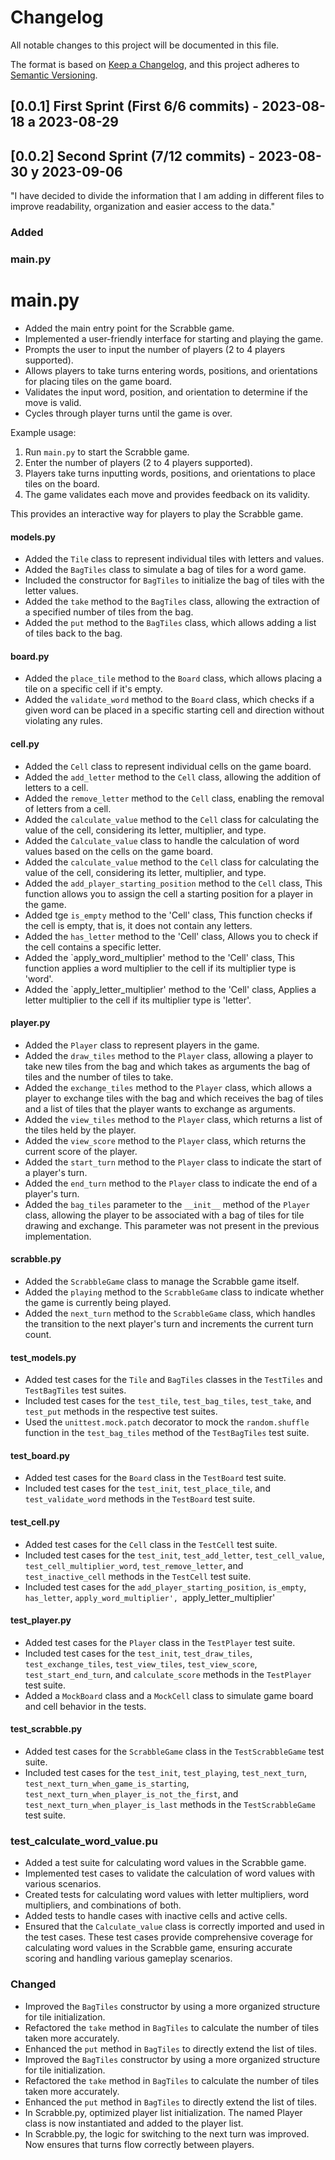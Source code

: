 # Changelog

All notable changes to this project will be documented in this file.

The format is based on [Keep a Changelog](https://keepachangelog.com/en/1.0.0/), and this project adheres to [Semantic Versioning](https://semver.org/spec/v2.0.0.html).

## [0.0.1] First Sprint (First 6/6 commits) - 2023-08-18 a 2023-08-29
## [0.0.2] Second Sprint (7/12 commits) - 2023-08-30 y 2023-09-06

"I have decided to divide the information that I am adding in different files to improve readability, organization and easier access to the data."

### Added

### main.py
# main.py
- Added the main entry point for the Scrabble game.
- Implemented a user-friendly interface for starting and playing the game.
- Prompts the user to input the number of players (2 to 4 players supported).
- Allows players to take turns entering words, positions, and orientations for placing tiles on the game board.
- Validates the input word, position, and orientation to determine if the move is valid.
- Cycles through player turns until the game is over.

Example usage:
1. Run `main.py` to start the Scrabble game.
2. Enter the number of players (2 to 4 players supported).
3. Players take turns inputting words, positions, and orientations to place tiles on the board.
4. The game validates each move and provides feedback on its validity.

This provides an interactive way for players to play the Scrabble game.

#### models.py
- Added the `Tile` class to represent individual tiles with letters and values.
- Added the `BagTiles` class to simulate a bag of tiles for a word game.
- Included the constructor for `BagTiles` to initialize the bag of tiles with the letter values.
- Added the `take` method to the `BagTiles` class, allowing the extraction of a specified number of tiles from the bag.
- Added the `put` method to the `BagTiles` class, which allows adding a list of tiles back to the bag.

#### board.py
- Added the `place_tile` method to the `Board` class, which allows placing a tile on a specific cell if it's empty.
- Added the `validate_word` method to the `Board` class, which checks if a given word can be placed in a specific starting cell and direction without violating any rules.

#### cell.py
- Added the `Cell` class to represent individual cells on the game board.
- Added the `add_letter` method to the `Cell` class, allowing the addition of letters to a cell.
- Added the `remove_letter` method to the `Cell` class, enabling the removal of letters from a cell.
- Added the `calculate_value` method to the `Cell` class for calculating the value of the cell, considering its letter, multiplier, and type.
- Added the `Calculate_value` class to handle the calculation of word values based on the cells on the game board.
- Added the `calculate_value` method to the `Cell` class for calculating the value of the cell, considering its letter, multiplier, and type.
- Added the `add_player_starting_position` method to the `Cell` class, This function allows you to assign the cell a starting position for a player in the game.
- Added tge `is_empty` method to the 'Cell' class, This function checks if the cell is empty, that is, it does not contain any letters.
- Added the `has_letter` method to the 'Cell' class, Allows you to check if the cell contains a specific letter.
- Added the `apply_word_multiplier' method to the 'Cell' class, This function applies a word multiplier to the cell if its multiplier type is 'word'.
- Added the `apply_letter_multiplier' method to the 'Cell' class, Applies a letter multiplier to the cell if its multiplier type is 'letter'.

#### player.py
- Added the `Player` class to represent players in the game.
- Added the `draw_tiles` method to the `Player` class, allowing a player to take new tiles from the bag and which takes as arguments the bag of tiles and the number of tiles to take.
- Added the `exchange_tiles` method to the `Player` class, which allows a player to exchange tiles with the bag and which receives the bag of tiles and a list of tiles that the player wants to exchange as arguments.
- Added the `view_tiles` method to the `Player` class, which returns a list of the tiles held by the player.
- Added the `view_score` method to the `Player` class, which returns the current score of the player.
- Added the `start_turn` method to the `Player` class to indicate the start of a player's turn.
- Added the `end_turn` method to the `Player` class to indicate the end of a player's turn.
- Added the `bag_tiles` parameter to the `__init__` method of the `Player` class, allowing the player to be associated with a bag of tiles for tile drawing and exchange. This parameter was not present in the previous implementation.

#### scrabble.py
- Added the `ScrabbleGame` class to manage the Scrabble game itself.
- Added the `playing` method to the `ScrabbleGame` class to indicate whether the game is currently being played.
- Added the `next_turn` method to the `ScrabbleGame` class, which handles the transition to the next player's turn and increments the current turn count.

#### test_models.py
- Added test cases for the `Tile` and `BagTiles` classes in the `TestTiles` and `TestBagTiles` test suites.
- Included test cases for the `test_tile`, `test_bag_tiles`, `test_take`, and `test_put` methods in the respective test suites.
- Used the `unittest.mock.patch` decorator to mock the `random.shuffle` function in the `test_bag_tiles` method of the `TestBagTiles` test suite.

#### test_board.py
- Added test cases for the `Board` class in the `TestBoard` test suite.
- Included test cases for the `test_init`, `test_place_tile`, and `test_validate_word` methods in the `TestBoard` test suite.

#### test_cell.py 
- Added test cases for the `Cell` class in the `TestCell` test suite.
- Included test cases for the `test_init`, `test_add_letter`, `test_cell_value`, `test_cell_multiplier_word`, `test_remove_letter`, and `test_inactive_cell` methods in the `TestCell` test suite.
- Included test cases for the `add_player_starting_position`, `is_empty`, `has_letter`, `apply_word_multiplier', `apply_letter_multiplier'

#### test_player.py
- Added test cases for the `Player` class in the `TestPlayer` test suite.
- Included test cases for the `test_init`, `test_draw_tiles`, `test_exchange_tiles`, `test_view_tiles`, `test_view_score`, `test_start_end_turn`, and `calculate_score` methods in the `TestPlayer` test suite.
- Added a `MockBoard` class and a `MockCell` class to simulate game board and cell behavior in the tests.

#### test_scrabble.py
- Added test cases for the `ScrabbleGame` class in the `TestScrabbleGame` test suite.
- Included test cases for the `test_init`, `test_playing`, `test_next_turn`, `test_next_turn_when_game_is_starting`, `test_next_turn_when_player_is_not_the_first`, and `test_next_turn_when_player_is_last` methods in the `TestScrabbleGame` test suite.

### test_calculate_word_value.pu
- Added a test suite for calculating word values in the Scrabble game.
- Implemented test cases to validate the calculation of word values with various scenarios.
- Created tests for calculating word values with letter multipliers, word multipliers, and combinations of both.
- Added tests to handle cases with inactive cells and active cells.
- Ensured that the `Calculate_value` class is correctly imported and used in the test cases.
These test cases provide comprehensive coverage for calculating word values in the Scrabble game, ensuring accurate scoring and handling various gameplay scenarios.


### Changed
- Improved the `BagTiles` constructor by using a more organized structure for tile initialization.
- Refactored the `take` method in `BagTiles` to calculate the number of tiles taken more accurately.
- Enhanced the `put` method in `BagTiles` to directly extend the list of tiles.
- Improved the `BagTiles` constructor by using a more organized structure for tile initialization.
- Refactored the `take` method in `BagTiles` to calculate the number of tiles taken more accurately.
- Enhanced the `put` method in `BagTiles` to directly extend the list of tiles.
- In Scrabble.py, optimized player list initialization. The named Player class is now instantiated and added to the player list.
- In Scrabble.py, the logic for switching to the next turn was improved. Now ensures that turns flow correctly between players.




